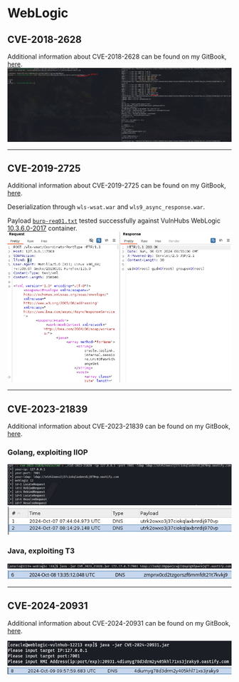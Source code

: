 # WebLogic
## CVE-2018-2628
Additional information about CVE-2018-2628 can be found on my GitBook, [here](https://0xpthree.gitbook.io/notes/exploits-pocs/oracle/weblogic-cve-2018-2628).
![cve-2018-2628](images/cve-2018-2628.png)

---

## CVE-2019-2725
Additional information about CVE-2019-2725 can be found on my GitBook, [here](https://0xpthree.gitbook.io/notes/exploits-pocs/oracle/weblogic-cve-2019-2729).

Deserialization through `wls-wsat.war` and `wls9_async_response.war`. 

Payload [`burp-req01.txt`](cve-2019-2725/burp-req01.txt) tested successfully against VulnHubs WebLogic [10.3.6.0-2017](https://hub.docker.com/layers/vulhub/weblogic/10.3.6.0-2017/images/sha256-275ec19477cfda389dc1c42158033e7e8c650dd4cba9f090ca0ba673902b73c9?context=explore) container.
![cve-2019-2725](images/cve-2019-2725.png)

---

## CVE-2023-21839
Additional information about CVE-2023-21839 can be found on my GitBook, [here](https://0xpthree.gitbook.io/notes/exploits-pocs/oracle/weblogic-cve-2023-21839).

### Golang, exploiting IIOP
![cve-2023-21839_go01](images/cve-2023-21839_go01.png)
![cve-2023-21839_go02](images/cve-2023-21839_go02.png)

### Java, exploiting T3
![cve-2023-21839_java01](images/cve-2023-21839_java01.png)
![cve-2023-21839_java02](images/cve-2023-21839_java02.png)

---

## CVE-2024-20931
Additional information about CVE-2024-20931 can be found on my GitBook, [here](https://0xpthree.gitbook.io/notes/exploits-pocs/oracle/weblogic-cve-2024-20931).

![cve-2024-20931_01](images/cve-2024-20931_01.png)
![cve-2024-20931_02](images/cve-2024-20931_02.png)
